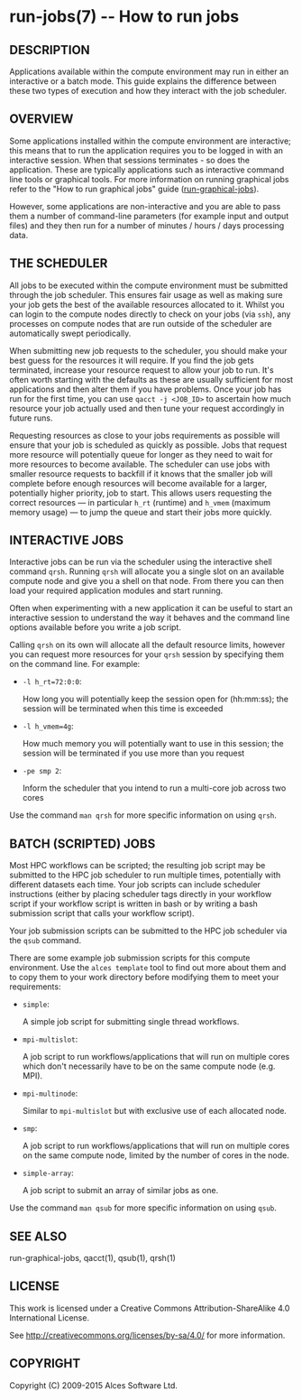# run-jobs(7) -- How to run jobs

## DESCRIPTION

Applications available within the compute environment may run in
either an interactive or a batch mode. This guide explains the
difference between these two types of execution and how they interact
with the job scheduler.

## OVERVIEW

Some applications installed within the compute environment are
interactive; this means that to run the application requires you to be
logged in with an interactive session. When that sessions terminates -
so does the application. These are typically applications such as
interactive command line tools or graphical tools. For more
information on running graphical jobs refer to the "How to run
graphical jobs" guide ([run-graphical-jobs](run-graphical-jobs)).

However, some applications are non-interactive and you are able to
pass them a number of command-line parameters (for example input and
output files) and they then run for a number of minutes / hours / days
processing data.

## THE SCHEDULER

All jobs to be executed within the compute environment must be
submitted through the job scheduler. This ensures fair usage as well
as making sure your job gets the best of the available resources
allocated to it. Whilst you can login to the compute nodes directly to
check on your jobs (via `ssh`), any processes on compute nodes that
are run outside of the scheduler are automatically swept periodically.

When submitting new job requests to the scheduler, you should make
your best guess for the resources it will require. If you find the job
gets terminated, increase your resource request to allow your job to
run. It's often worth starting with the defaults as these are usually
sufficient for most applications and then alter them if you have
problems. Once your job has run for the first time, you can use `qacct
-j <JOB_ID>` to ascertain how much resource your job actually used and
then tune your request accordingly in future runs.

Requesting resources as close to your jobs requirements as possible
will ensure that your job is scheduled as quickly as possible. Jobs
that request more resource will potentially queue for longer as they
need to wait for more resources to become available. The scheduler can
use jobs with smaller resource requests to backfill if it knows that
the smaller job will complete before enough resources will become
available for a larger, potentially higher priority, job to
start. This allows users requesting the correct resources &mdash; in
particular `h_rt` (runtime) and `h_vmem` (maximum memory usage)
&mdash; to jump the queue and start their jobs more quickly.

## INTERACTIVE JOBS

Interactive jobs can be run via the scheduler using the interactive
shell command `qrsh`. Running `qrsh` will allocate you a single slot
on an available compute node and give you a shell on that node. From
there you can then load your required application modules and start
running.

Often when experimenting with a new application it can be useful to
start an interactive session to understand the way it behaves and the
command line options available before you write a job script.

Calling `qrsh` on its own will allocate all the default resource
limits, however you can request more resources for your `qrsh` session
by specifying them on the command line. For example:

 * `-l h_rt=72:0:0`:

   How long you will potentially keep the session open for (hh:mm:ss);
   the session will be terminated when this time is exceeded

 * `-l h_vmem=4g`:

   How much memory you will potentially want to use in this session;
   the session will be terminated if you use more than you request

 * `-pe smp 2`:

   Inform the scheduler that you intend to run a multi-core job across
   two cores

Use the command `man qrsh` for more specific information on using
`qrsh`.

## BATCH (SCRIPTED) JOBS

Most HPC workflows can be scripted; the resulting job script may be
submitted to the HPC job scheduler to run multiple times, potentially
with different datasets each time. Your job scripts can include
scheduler instructions (either by placing scheduler tags directly in
your workflow script if your workflow script is written in bash or by
writing a bash submission script that calls your workflow script).

Your job submission scripts can be submitted to the HPC job scheduler
via the `qsub` command.

There are some example job submission scripts for this compute
environment. Use the `alces template` tool to find out more about them
and to copy them to your work directory before modifying them to meet
your requirements:

 * `simple`:

   A simple job script for submitting single thread workflows.

 * `mpi-multislot`:

   A job script to run workflows/applications that will run on
   multiple cores which don't necessarily have to be on the same
   compute node (e.g. MPI).

 * `mpi-multinode`:

   Similar to `mpi-multislot` but with exclusive use of each allocated
   node.

 * `smp`:

   A job script to run workflows/applications that will run on
   multiple cores on the same compute node, limited by the number of
   cores in the node.

 * `simple-array`:

   A job script to submit an array of similar jobs as one.

Use the command `man qsub` for more specific information on using
`qsub`.

## SEE ALSO

run-graphical-jobs, qacct(1), qsub(1), qrsh(1)

## LICENSE

This work is licensed under a Creative Commons Attribution-ShareAlike
4.0 International License.

See <http://creativecommons.org/licenses/by-sa/4.0/> for more
information.

## COPYRIGHT

Copyright (C) 2009-2015 Alces Software Ltd.
